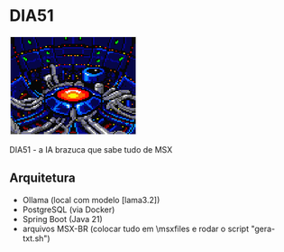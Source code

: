 # DIA51

![DIA51](DIA51.png)

DIA51 - a IA brazuca que sabe tudo de MSX

## Arquitetura

* Ollama (local com modelo [lama3.2])
* PostgreSQL (via Docker)
* Spring Boot (Java 21)
* arquivos MSX-BR (colocar tudo em \msxfiles e rodar o script "gera-txt.sh")